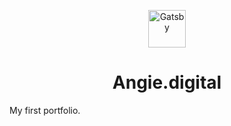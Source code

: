 <p align="center">
  <a href="https://angie.digital">
    <img alt="Gatsby" src="images/isotipo.png" width="60" />
  </a>
</p>
<h1 align="center">
  Angie.digital
</h1>

My first portfolio.
